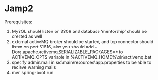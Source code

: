 # Jamp2
Prerequisites:
1. MySQL  should listen on 3306 and database ‘mentorship’ should be  created as well
2. external activeMQ broker should be started, and tcp connector should listen on port 61616, also you should add 
 -Dorg.apache.activemq.SERIALIZABLE_PACKAGES=* to ACTIVEMQ_OPTS  variable in   %ACTIVEMQ_HOME%\bin\activemq.bat 
3. specify admin.mail in src\main\resources\app.properties  to be able to recieve warning mails
4. mvn spring-boot:run
